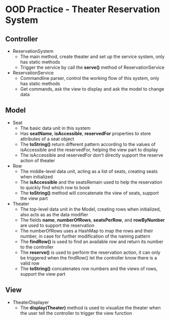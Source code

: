 # OOD Practice - Theater Reservation System
## Controller
- ReservationSystem
    - The main method, create theater and set up the service system, only has static methods
    - Trigger the service by call the **serve()** method of ReservationService
- ReservationService
    - Commandline parser, control the working flow of this system, only has static methods
    - Get commands, ask the view to display and ask the model to change data
## Model
- Seat
    - The basic data unit in this system
    - Has **seatName**, **isAccessible**, **reservedFor** properties to store attributes of a seat object
    - The **toString()** return different pattern according to the values of isAccessible and the reservedFor, helping the view part to display
    - The isAccessible and reservedFor don't directly support the reserve action of theater
- Row
    - The middle-level data unit, acting as a list of seats, creating seats when initialized
    - The **isAccessible** and the seatsRemain used to help the reservation to quickly find which row to book
    - The **toString()** method will concatenate the view of seats, support the view part
- Theater
    - The top-level data unit in the Model, creating rows when initialized, also acts as as the data modifier
    - The fields **name**, **numberOfRows**, **seatsPerRow**, and **rowByNumber** are used to support the reservation
    - The numberOfRows uses a HashMap to map the rows and their number, in case for further modification of the naming pattern
    - The **findRow()** is used to find an available row and return its number to the controller
    - The **reserve()** is used to perform the reservation action, it can only be triggered when the findRow() let the controller know there is a valid row
    - The **toString()** concatenates row numbers and the views of rows, support the view part
## View
- TheaterDisplayer
    - The **display(Theater)** method is used to visualize the theater when the user tell the controller to trigger the view function
